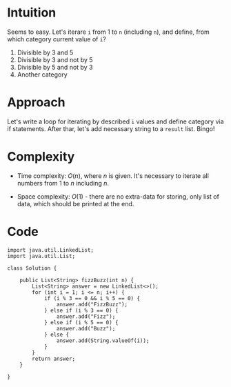 # Intuition
Seems to easy. Let's iterare ```i``` from 1 to ```n``` (including ```n```), and define, from which category current value of ```i```?
1. Divisible by 3 and 5
2. Divisible by 3 and not by 5
3. Divisible by 5 and not by 3
4. Another category

# Approach
Let's write a loop for iterating by described ```i``` values and define category via if statements. After thar, let's add necessary string to a ```result``` list. Bingo!

# Complexity
- Time complexity:
  $O(n)$, where $n$ is given. It's necessary to iterate all numbers from $1$ to $n$ including $n$.

- Space complexity:
  $O(1)$ - there are no extra-data for storing, only list of data, which should be printed at the end.

# Code
```
import java.util.LinkedList;
import java.util.List;

class Solution {

    public List<String> fizzBuzz(int n) {
        List<String> answer = new LinkedList<>();
        for (int i = 1; i <= n; i++) {
            if (i % 3 == 0 && i % 5 == 0) {
                answer.add("FizzBuzz");
            } else if (i % 3 == 0) {
                answer.add("Fizz");
            } else if (i % 5 == 0) {
                answer.add("Buzz");
            } else {
                answer.add(String.valueOf(i));
            }
        }
        return answer;
    }

}
```